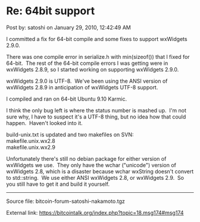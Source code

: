 # Re: 64bit support

Post by: satoshi on January 29, 2010, 12:42:49 AM

I committed a fix for 64-bit compile and some fixes to support wxWidgets 2.9.0.

There was one compile error in serialize.h with min(sizeof()) that I fixed for 64-bit. &nbsp;The rest of the 64-bit compile errors I was getting were in wxWidgets 2.8.9, so I started working on supporting wxWidgets 2.9.0.

wxWidgets 2.9.0 is UTF-8. &nbsp;We've been using the ANSI version of wxWidgets 2.8.9 in anticipation of wxWidgets UTF-8 support.

I compiled and ran on 64-bit Ubuntu 9.10 Karmic.

I think the only bug left is where the status number is mashed up. &nbsp;I'm not sure why, I have to suspect it's a UTF-8 thing, but no idea how that could happen. &nbsp;Haven't looked into it.

build-unix.txt is updated and two makefiles on SVN:<br>
makefile.unix.wx2.8<br>
makefile.unix.wx2.9

Unfortunately there's still no debian package for either version of wxWidgets we use. &nbsp;They only have the wchar ("unicode") version of wxWidgets 2.8, which is a disaster because wchar wxString doesn't convert to std::string. &nbsp;We use either ANSI wxWidgets 2.8, or wxWidgets 2.9. &nbsp;So you still have to get it and build it yourself.

---

Source file: bitcoin-forum-satoshi-nakamoto.tgz

External link: https://bitcointalk.org/index.php?topic=18.msg174#msg174
